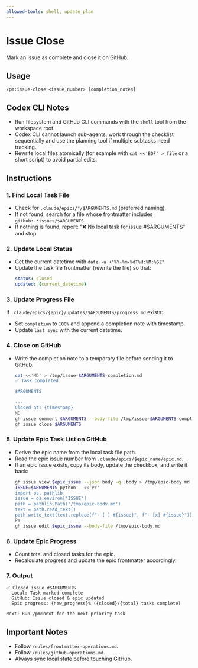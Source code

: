```yaml
---
allowed-tools: shell, update_plan
---
```


# Issue Close

Mark an issue as complete and close it on GitHub.

## Usage
```
/pm:issue-close <issue_number> [completion_notes]
```

## Codex CLI Notes
- Run filesystem and GitHub CLI commands with the `shell` tool from the workspace root.
- Codex CLI cannot launch sub-agents; work through the checklist sequentially and use the planning tool if multiple subtasks need tracking.
- Rewrite local files atomically (for example with `cat <<'EOF' > file` or a short script) to avoid partial edits.

## Instructions

### 1. Find Local Task File
- Check for `.claude/epics/*/$ARGUMENTS.md` (preferred naming).
- If not found, search for a file whose frontmatter includes `github:.*issues/$ARGUMENTS`.
- If nothing is found, report: "❌ No local task for issue #$ARGUMENTS" and stop.

### 2. Update Local Status
- Get the current datetime with `date -u +"%Y-%m-%dT%H:%M:%SZ"`.
- Update the task file frontmatter (rewrite the file) so that:
  ```yaml
  status: closed
  updated: {current_datetime}
  ```

### 3. Update Progress File
If `.claude/epics/{epic}/updates/$ARGUMENTS/progress.md` exists:
- Set `completion` to `100%` and append a completion note with timestamp.
- Update `last_sync` with the current datetime.

### 4. Close on GitHub
- Write the completion note to a temporary file before sending it to GitHub:
  ```bash
  cat <<'MD' > /tmp/issue-$ARGUMENTS-completion.md
  ✅ Task completed

  $ARGUMENTS

  ---
  Closed at: {timestamp}
  MD
  gh issue comment $ARGUMENTS --body-file /tmp/issue-$ARGUMENTS-completion.md
  gh issue close $ARGUMENTS
  ```

### 5. Update Epic Task List on GitHub
- Derive the epic name from the local task file path.
- Read the epic issue number from `.claude/epics/$epic_name/epic.md`.
- If an epic issue exists, copy its body, update the checkbox, and write it back:
  ```bash
  gh issue view $epic_issue --json body -q .body > /tmp/epic-body.md
  ISSUE=$ARGUMENTS python - <<'PY'
  import os, pathlib
  issue = os.environ['ISSUE']
  path = pathlib.Path('/tmp/epic-body.md')
  text = path.read_text()
  path.write_text(text.replace(f"- [ ] #{issue}", f"- [x] #{issue}"))
  PY
  gh issue edit $epic_issue --body-file /tmp/epic-body.md
  ```

### 6. Update Epic Progress
- Count total and closed tasks for the epic.
- Recalculate progress and update the epic frontmatter accordingly.

### 7. Output
```
✅ Closed issue #$ARGUMENTS
  Local: Task marked complete
  GitHub: Issue closed & epic updated
  Epic progress: {new_progress}% ({closed}/{total} tasks complete)

Next: Run /pm:next for the next priority task
```

## Important Notes
- Follow `/rules/frontmatter-operations.md`.
- Follow `/rules/github-operations.md`.
- Always sync local state before touching GitHub.
